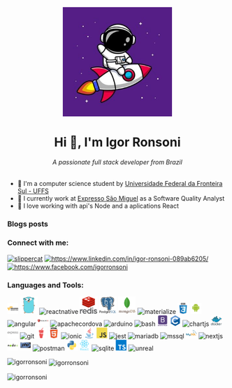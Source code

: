 <div align="center">
  
  <img alt="Astronaut" title="Astronaut" width="250px" src="/src/imgs/astronaut.png"/>

</div>
<h1 align="center">Hi 👋, I'm Igor Ronsoni</h1>
<h6 align="center">A passionate full stack developer from Brazil</h6>

- 🤖 I'm a computer science student by [Universidade Federal da Fronteira Sul - UFFS](https://www.uffs.edu.br/)
- 🔭 I currently work at [Expresso São Miguel](https://www.expressosaomiguel.com.br/) as a Software Quality Analyst
- 🚀 I love working with api's Node and a aplications React

### Blogs posts
<!-- BLOG-POST-LIST:START -->
<!-- BLOG-POST-LIST:END -->

<h3 align="left">Connect with me:</h3>
<p align="left">
  <a href="https://github.com/Igorronsoni" target="blank"><img align="center" title="GitHub" src="https://cdn.jsdelivr.net/npm/simple-icons@3.0.1/icons/dev-dot-to.svg" alt="slippercat" height="30" width="25" /></a>
  <a href="https://www.linkedin.com/in/igor-ronsoni-089ab6205/" target="blank"><img align="center" src="https://raw.githubusercontent.com/rahuldkjain/github-profile-readme-generator/master/src/images/icons/Social/linked-in-alt.svg" alt="https://www.linkedin.com/in/igor-ronsoni-089ab6205/" title="LinkedIn" height="30" width="25" /></a>
  <a href="https://www.facebook.com/igorronsoni" target="blank"><img align="center" src="https://raw.githubusercontent.com/rahuldkjain/github-profile-readme-generator/master/src/images/icons/Social/facebook.svg" alt="https://www.facebook.com/igorronsoni" title="Facebook" height="30" width="25" /></a>
</p>

<h3 align="left">Languages and Tools:</h3>
<p align="left">
  <img src="https://raw.githubusercontent.com/devicons/devicon/master/icons/amazonwebservices/amazonwebservices-original-wordmark.svg" alt="aws" title="aws" width="25" height="25"/>
  <img src="https://raw.githubusercontent.com/devicons/devicon/master/icons/go/go-original.svg" alt="go" title="go" width="40" height="40"/>
  <img src="https://reactnative.dev/img/header_logo.svg" alt="reactnative" title="reactnative" width="40" height="40"/>
  <img src="https://raw.githubusercontent.com/devicons/devicon/master/icons/redis/redis-original-wordmark.svg" alt="redis" title="redis" width="40" height="40"/>
  <img src="https://raw.githubusercontent.com/devicons/devicon/master/icons/postgresql/postgresql-original-wordmark.svg" alt="postgresql" title="postgresql" width="40" height="40"/>
  <img src="https://raw.githubusercontent.com/devicons/devicon/master/icons/mongodb/mongodb-original-wordmark.svg" alt="mongodb" title="momgodb" width="40" height="40"/>
  <img src="https://raw.githubusercontent.com/prplx/svg-logos/5585531d45d294869c4eaab4d7cf2e9c167710a9/svg/materialize.svg" alt="materialize" title="materialize" width="40" height="40"/>
  <img src="https://raw.githubusercontent.com/devicons/devicon/master/icons/css3/css3-original-wordmark.svg" alt="css3" title="css3" width="25" height="25"/>
  <img src="https://raw.githubusercontent.com/devicons/devicon/master/icons/android/android-original-wordmark.svg" title="android" alt="android" width="25" height="25"/>
  <img src="https://angular.io/assets/images/logos/angular/angular.svg" title="Angular" alt="angular" width="25" height="25"/>
  <img src="https://raw.githubusercontent.com/devicons/devicon/master/icons/angularjs/angularjs-original-wordmark.svg" title="angularjs" alt="angularjs" width="25" height="25"/>
  <img src="https://www.vectorlogo.zone/logos/apache_cordova/apache_cordova-icon.svg" title="apachecordova" alt="apachecordova" width="25" height="25"/>
  <img src="https://cdn.worldvectorlogo.com/logos/arduino-1.svg" title="arduino" alt="arduino" width="25" height="25"/>
  <img src="https://www.vectorlogo.zone/logos/gnu_bash/gnu_bash-icon.svg" title="bash" alt="bash" width="25" height="25"/>
  <img src="https://raw.githubusercontent.com/devicons/devicon/master/icons/bootstrap/bootstrap-plain-wordmark.svg" title="bootstrap" alt="bootstrap" width="25" height="25"/>
  <img src="https://raw.githubusercontent.com/devicons/devicon/master/icons/c/c-original.svg" title="c" alt="c" width="25" height="25"/>
  <img src="https://www.chartjs.org/media/logo-title.svg" title="chartjs" alt="chartjs" width="25" height="25"/>
  <img src="https://raw.githubusercontent.com/devicons/devicon/master/icons/docker/docker-original-wordmark.svg" title="docker" alt="docker" width="25" height="25"/>
  <img src="https://raw.githubusercontent.com/devicons/devicon/master/icons/express/express-original-wordmark.svg" title="express" alt="express" width="25" height="25"/>
  <img src="https://www.vectorlogo.zone/logos/git-scm/git-scm-icon.svg" title="git" alt="git" width="25" height="25"/>
  <img src="https://raw.githubusercontent.com/devicons/devicon/master/icons/gulp/gulp-plain.svg" title="gulp" alt="gulp" width="25" height="25"/>
  <img src="https://raw.githubusercontent.com/devicons/devicon/master/icons/html5/html5-original-wordmark.svg" title="html5" alt="html5" width="25" height="25"/>
  <img src="https://upload.wikimedia.org/wikipedia/commons/d/d1/Ionic_Logo.svg" title="ionic" alt="ionic" width="25" height="25"/>
  <img src="https://raw.githubusercontent.com/devicons/devicon/master/icons/java/java-original.svg" title="java" alt="java" width="25" height="25"/>
  <img src="https://raw.githubusercontent.com/devicons/devicon/master/icons/javascript/javascript-original.svg" title="javascript" alt="javascript" width="25" height="25"/>
  <img src="https://www.vectorlogo.zone/logos/jestjsio/jestjsio-icon.svg" title="jest" alt="jest" width="25" height="25"/>
  <img src="https://www.vectorlogo.zone/logos/mariadb/mariadb-icon.svg" title="mariadb" alt="mariadb" width="25" height="25"/>
  <img src="https://www.svgrepo.com/show/303229/microsoft-sql-server-logo.svg" title="mssql" alt="mssql" width="25" height="25"/>
  <img src="https://raw.githubusercontent.com/devicons/devicon/master/icons/mysql/mysql-original-wordmark.svg" title="mysql" alt="mysql" width="25" height="25"/>
  <img src="https://cdn.worldvectorlogo.com/logos/nextjs-3.svg" title="nextjs" alt="nextjs" width="25" height="25"/>
  <img src="https://raw.githubusercontent.com/devicons/devicon/master/icons/nodejs/nodejs-original-wordmark.svg" title="nodejs" alt="nodejs" width="25" height="25"/>
  <img src="https://raw.githubusercontent.com/devicons/devicon/master/icons/php/php-original.svg" title="php" alt="php" width="25" height="25"/>
  <img src="https://www.vectorlogo.zone/logos/getpostman/getpostman-icon.svg" title="postman" alt="postman" width="25" height="25"/>
  <img src="https://raw.githubusercontent.com/devicons/devicon/master/icons/python/python-original.svg" title="python" alt="python" width="25" height="25"/>
  <img src="https://raw.githubusercontent.com/devicons/devicon/master/icons/react/react-original-wordmark.svg" title="react" alt="react" width="25" height="25"/>
  <img src="https://www.vectorlogo.zone/logos/sqlite/sqlite-icon.svg" title="sqlite" alt="sqlite" width="25" height="25"/>
  <img src="https://raw.githubusercontent.com/devicons/devicon/master/icons/typescript/typescript-original.svg" title="typescript" alt="typescript" width="25" height="25"/>
  <img src="https://raw.githubusercontent.com/kenangundogan/fontisto/036b7eca71aab1bef8e6a0518f7329f13ed62f6b/icons/svg/brand/unreal-engine.svg" title="unreal" alt="unreal" width="25" height="25"/>
</p>

<p><img align="left" src="https://github-readme-stats.vercel.app/api/top-langs?username=igorronsoni&show_icons=true&locale=en&layout=compact" alt="igorronsoni" /></p>

<p>&nbsp;<img align="center" src="https://github-readme-stats.vercel.app/api?username=igorronsoni&show_icons=true&locale=en" alt="igorronsoni" /></p>

<p><img align="center" src="https://github-readme-streak-stats.herokuapp.com/?user=igorronsoni&" alt="igorronsoni" /></p>